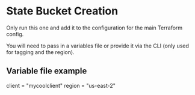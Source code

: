# State Bucket Creation
Only run this one and add it to the configuration for the main Terraform config.

You will need to pass in a variables file or provide it via the CLI (only used for tagging and the region).

## Variable file example
client = "mycoolclient"
region = "us-east-2"
